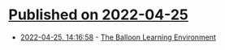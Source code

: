 # [Published on 2022-04-25](index.md)

* [2022-04-25, 14:16:58](https://news.ycombinator.com/item?id=31155137) - [The Balloon Learning Environment](https://ai.googleblog.com/2022/02/the-balloon-learning-environment.html)
